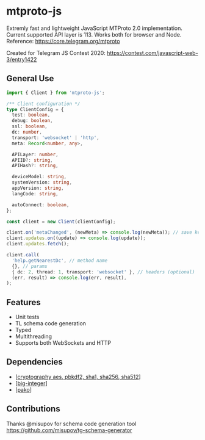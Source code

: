 # mtproto-js
Extremly fast and lightweight JavaScript MTProto 2.0 implementation. Current supported API layer is 113.
Works both for browser and Node.
Reference: https://core.telegram.org/mtproto
 
Created for Telegram JS Contest 2020:
https://contest.com/javascript-web-3/entry1422

## General Use
```ts
import { Client } from 'mtproto-js';

/** Client configuration */
type ClientConfig = {
  test: boolean,
  debug: boolean,
  ssl: boolean,
  dc: number,
  transport: 'websocket' | 'http',
  meta: Record<number, any>,

  APILayer: number,
  APIID?: string,
  APIHash?: string,

  deviceModel: string,
  systemVersion: string,
  appVersion: string,
  langCode: string,

  autoConnect: boolean,
};

const client = new Client(clientConfig);

client.on('metaChanged', (newMeta) => console.log(newMeta)); // save keys and authorization data
client.updates.on((update) => console.log(update));
client.updates.fetch();

client.call(
  'help.getNearestDc', // method name
  {}, // params
  { dc: 2, thread: 1, transport: 'websocket' }, // headers (optional)
  (err, result) => console.log(err, result),
);
```

## Features
* Unit tests
* TL schema code generation
* Typed
* Multithreading
* Supports both WebSockets and HTTP

## Dependencies
* [[cryptography aes, pbkdf2, sha1, sha256, sha512](https://github.com/spalt08/cryptography)] 
* [[big-integer](https://github.com/peterolson/BigInteger.js/)]
* [[pako](https://github.com/nodeca/pako)]

## Contributions 
Thanks @misupov for schema code generation tool https://github.com/misupov/tg-schema-generator
